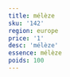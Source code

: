 ```yaml
---
title: mélèze
sku: '142'
region: europe
price: '1'
desc: 'mélèze'
essence: mélèze
poids: 100
---
```

